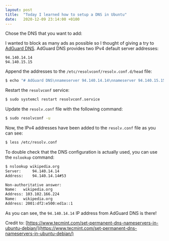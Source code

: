 ```yaml
---
layout: post
title:  "Today I learned how to setup a DNS in Ubuntu"
date:   2020-12-09 23:14:00 +0100
---
```


Chose the DNS that you want to add:

I wanted to block as many ads as possible so I thought of giving a try to [AdGuard DNS](https://adguard.com/en/adguard-dns/overview.html). AdGuard DNS provides two IPv4 default server addresses:

```
94.140.14.14
94.140.15.15
```

Append the addresses to the `/etc/resolvconf/resolv.conf.d/head` file:

```bash
$ echo "# AdGuard DNS\nnameserver 94.140.14.14\nnameserver 94.140.15.15" >> /etc/resolvconf/resolv.conf.d/head
```

Restart the `resolvconf` service:
```bash
$ sudo systemcl restart resolvconf.service
```

Update the `resolv.conf` file with the following command:
```bash
$ sudo resolvconf -u
```

Now, the IPv4 addresses have been added to the `resolv.conf` file as you can see:
```bash
$ less /etc/resolv.conf
```

To double check that the DNS configuration is actually used, you can use the `nslookup` command:
```bash
$ nslookup wikipedia.org
Server:		94.140.14.14
Address:	94.140.14.14#53

Non-authoritative answer:
Name:	wikipedia.org
Address: 103.102.166.224
Name:	wikipedia.org
Address: 2001:df2:e500:ed1a::1
```

As you can see, the `94.140.14.14` IP address from AdGuard DNS is there!

Credit to: [https://www.tecmint.com/set-permanent-dns-nameservers-in-ubuntu-debian/](https://www.tecmint.com/set-permanent-dns-nameservers-in-ubuntu-debian/)
